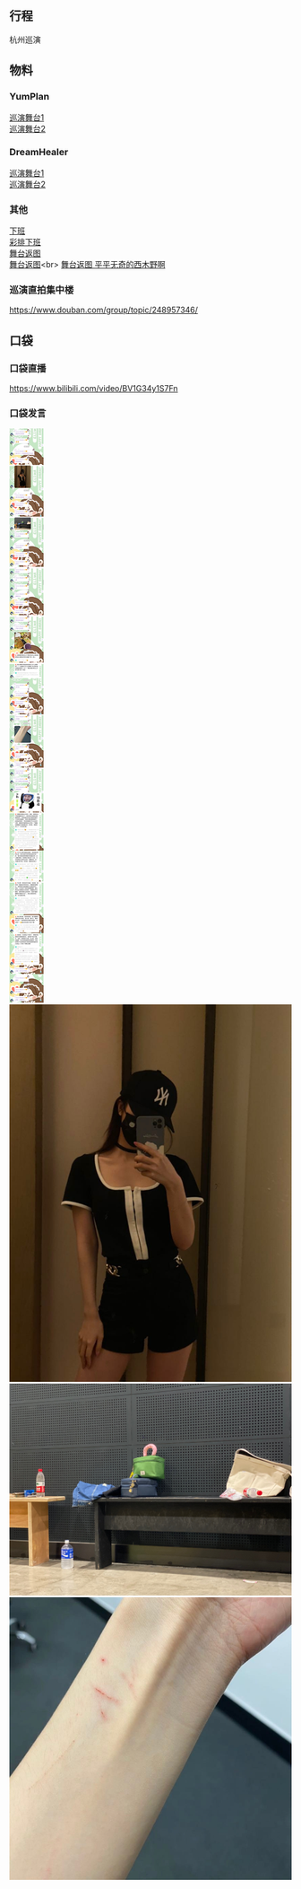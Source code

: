 ## 行程
杭州巡演

## 物料
### YumPlan
[巡演舞台1](https://weibo.com/7335378002/KBmbecXzB)<br>
[巡演舞台2](https://weibo.com/7335378002/KBvPdCfW6)<br>

### DreamHealer
[巡演舞台1](https://weibo.com/6375088879/KBmXfnmCJ)<br>
[巡演舞台2](https://weibo.com/6375088879/KBm8vhbDr)<br>
### 其他
[下班](https://weibo.com/7545440553/KBisomhNE)<br>
[彩排下班](https://weibo.com/5635893381/KBjiF3cEO)<br>
[舞台返图](https://weibo.com/5635893381/KBnompuSx)<br>
[舞台返图](https://m.weibo.cn/status/4689440586334228?)<br>
[舞台返图 平平无奇的西木野啊](https://weibo.com/6738785965/KBnyB4fRJ)
### 巡演直拍集中楼
https://www.douban.com/group/topic/248957346/

## 口袋
### 口袋直播
https://www.bilibili.com/video/BV1G34y1S7Fn
### 口袋发言
![口袋发言](./pocket48/imgs/messages1.jpeg)<br>
![口袋图片](./pocket48/imgs/P1.jpeg)<br>
![口袋图片](./pocket48/imgs/P2.jpeg)<br>
![口袋图片](./pocket48/imgs/P3.jpeg)<br>